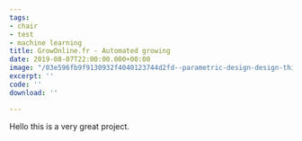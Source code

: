 ```yaml
---
tags:
- chair
- test
- machine learning
title: GrowOnline.fr - Automated growing
date: 2019-08-07T22:00:00.000+00:00
image: "/03e596fb9f9130932f4040123744d2fd--parametric-design-design-thinking.jpg"
excerpt: ''
code: ''
download: ''

---
```

Hello this is a very great project.